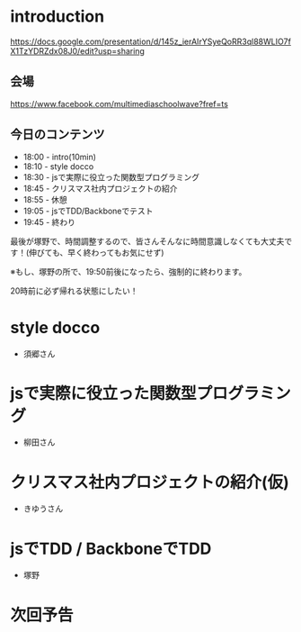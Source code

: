 # introduction

https://docs.google.com/presentation/d/145z_ierAIrYSyeQoRR3ql88WLIO7fX1TzYDRZdx08J0/edit?usp=sharing

## 会場

https://www.facebook.com/multimediaschoolwave?fref=ts

## 今日のコンテンツ

- 18:00 - intro(10min)
- 18:10 - style docco
- 18:30 - jsで実際に役立った関数型プログラミング
- 18:45 - クリスマス社内プロジェクトの紹介
- 18:55 - 休憩
- 19:05 - jsでTDD/Backboneでテスト
- 19:45 - 終わり

最後が塚野で、時間調整するので、皆さんそんなに時間意識しなくても大丈夫です！(伸びても、早く終わってもお気にせず)

※もし、塚野の所で、19:50前後になったら、強制的に終わります。

20時前に必ず帰れる状態にしたい！


# style docco

- 須郷さん

# jsで実際に役立った関数型プログラミング

- 柳田さん

# クリスマス社内プロジェクトの紹介(仮)

- きゆうさん

# jsでTDD / BackboneでTDD

- 塚野



# 次回予告



